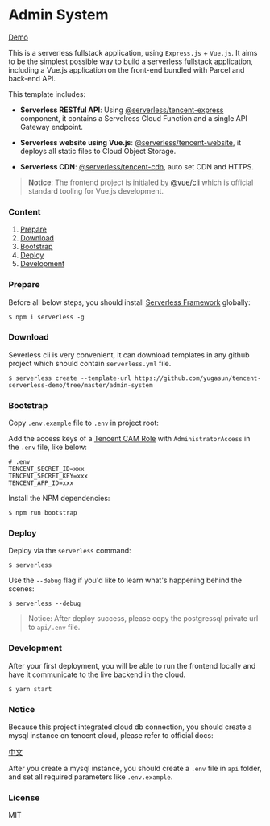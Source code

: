 # Admin System

[Demo](https://sls-admin.yugasun.com/)

This is a serverless fullstack application, using `Express.js` + `Vue.js`. It
aims to be the simplest possible way to build a serverless fullstack
application, including a Vue.js application on the front-end bundled with Parcel
and back-end API.

This template includes:

- **Serverless RESTful API**: Using
  [@serverless/tencent-express](https://github.com/serverless-components/tencent-express)
  component, it contains a Servelress Cloud Function and a single API Gateway
  endpoint.

- **Serverless website using Vue.js**:
  [@serverless/tencent-website](https://github.com/serverless-components/tencent-website),
  it deploys all static files to Cloud Object Storage.

- **Serverless CDN**:
  [@serverless/tencent-cdn](https://github.com/serverless-components/tencent-cdn),
  auto set CDN and HTTPS.

> **Notice**: The frontend project is initialed by
> [@vue/cli](https://cli.vuejs.org/) which is official standard tooling for
> Vue.js development.

### Content

1. [Prepare](#Prepare)
2. [Download](#Download)
3. [Bootstrap](#Bootstrap)
4. [Deploy](#Deploy)
5. [Development](#Development)

### Prepare

Before all below steps, you should install
[Serverless Framework](https://www.github.com/serverless/serverless) globally:

```console
$ npm i serverless -g
```

### Download

Severless cli is very convenient, it can download templates in any github
project which should contain `serverless.yml` file.

```console
$ serverless create --template-url https://github.com/yugasun/tencent-serverless-demo/tree/master/admin-system
```

### Bootstrap

Copy `.env.example` file to `.env` in project root:

Add the access keys of a
[Tencent CAM Role](https://console.cloud.tencent.com/cam/capi) with
`AdministratorAccess` in the `.env` file, like below:

```
# .env
TENCENT_SECRET_ID=xxx
TENCENT_SECRET_KEY=xxx
TENCENT_APP_ID=xxx
```

Install the NPM dependencies:

```console
$ npm run bootstrap
```

### Deploy

Deploy via the `serverless` command:

```console
$ serverless
```

Use the `--debug` flag if you'd like to learn what's happening behind the
scenes:

```console
$ serverless --debug
```

> Notice: After deploy success, please copy the postgressql private url to
> `api/.env` file.

### Development

After your first deployment, you will be able to run the frontend locally and
have it communicate to the live backend in the cloud.

```console
$ yarn start
```

### Notice

Because this project integrated cloud db connection, you should create a mysql
instance on tencent cloud, please refer to official docs:

[中文](https://cloud.tencent.com/document/product/583/38012)

After you create a mysql instance, you should create a `.env` file in `api`
folder, and set all required parameters like `.env.example`.

### License

MIT
